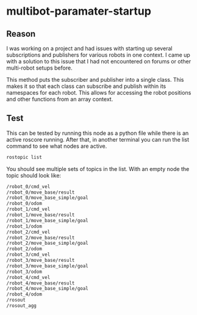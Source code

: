 # multibot-paramater-startup
## Reason
I was working on a project and had issues with starting up several subscriptions and publishers for various robots in one context. 
I came up with a solution to this issue that I had not encountered on forums or other multi-robot setups before.  

This method puts the subscriber and publisher into a single class. This makes it so that each class can subscribe and publish within its namespaces for each robot. This allows for accessing the robot positions and other functions from an array context. 

## Test
This can be tested by running this node as a python file while there is an active roscore running. 
After that, in another terminal you can run the list command to see what nodes are active. 
```bash 
rostopic list
```

You should see multiple sets of topics in the list. With an empty node the topic should look like: 
```bash
/robot_0/cmd_vel
/robot_0/move_base/result
/robot_0/move_base_simple/goal
/robot_0/odom
/robot_1/cmd_vel
/robot_1/move_base/result
/robot_1/move_base_simple/goal
/robot_1/odom
/robot_2/cmd_vel
/robot_2/move_base/result
/robot_2/move_base_simple/goal
/robot_2/odom
/robot_3/cmd_vel
/robot_3/move_base/result
/robot_3/move_base_simple/goal
/robot_3/odom
/robot_4/cmd_vel
/robot_4/move_base/result
/robot_4/move_base_simple/goal
/robot_4/odom
/rosout
/rosout_agg
```
